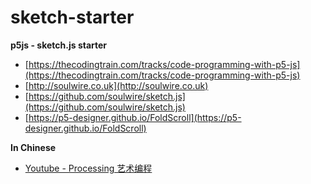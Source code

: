 # sketch-starter

**p5js - sketch.js starter**

- [https://thecodingtrain.com/tracks/code-programming-with-p5-js](https://thecodingtrain.com/tracks/code-programming-with-p5-js)
- [http://soulwire.co.uk](http://soulwire.co.uk)
- [https://github.com/soulwire/sketch.js](https://github.com/soulwire/sketch.js)
- [https://p5-designer.github.io/FoldScroll](https://p5-designer.github.io/FoldScroll)

**In Chinese** 

- [Youtube - Processing 艺术编程](https://www.youtube.com/channel/UCpvDfd3kBdGvNV9Sw6fSH_A)
